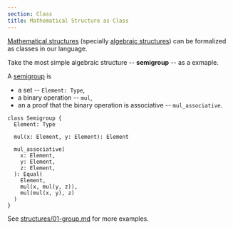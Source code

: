 ```yaml
---
section: Class
title: Mathematical Structure as Class
---
```


[Mathematical structures](https://en.wikipedia.org/wiki/Mathematical_structure)
(specially [algebraic structures](https://en.wikipedia.org/wiki/Algebraic_structure))
can be formalized as classes in our language.

Take the most simple algebraic structure -- **semigroup** -- as a exmaple.

A [semigroup](https://en.wikipedia.org/wiki/Semigroup) is

- a set -- `Element: Type`,
- a binary operation -- `mul`,
- an a proof that the binary operation is associative -- `mul_associative`.

```cicada
class Semigroup {
  Element: Type

  mul(x: Element, y: Element): Element

  mul_associative(
    x: Element,
    y: Element,
    z: Element,
  ): Equal(
    Element,
    mul(x, mul(y, z)),
    mul(mul(x, y), z)
  )
}
```

See [structures/01-group.md](../structures/01-group.md) for more examples.
